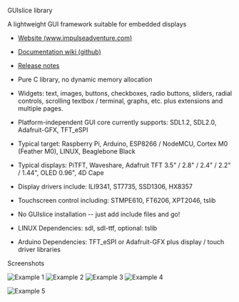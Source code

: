 GUIslice library

A lightweight GUI framework suitable for embedded displays
- [Website (www.impulseadventure.com)](https://www.impulseadventure.com/elec/guislice-gui.html)
- [Documentation wiki (github)](https://github.com/ImpulseAdventure/GUIslice/wiki)
- [Release notes](https://github.com/ImpulseAdventure/GUIslice/releases)


- Pure C library, no dynamic memory allocation
- Widgets: text, images, buttons, checkboxes, radio buttons, sliders,
  radial controls, scrolling textbox / terminal, graphs, etc. plus extensions and multiple pages.
- Platform-independent GUI core currently supports: SDL1.2, SDL2.0, Adafruit-GFX, TFT_eSPI
- Typical target: Raspberry Pi, Arduino, ESP8266 / NodeMCU, Cortex M0 (Feather M0), LINUX, Beaglebone Black
- Typical displays: PiTFT, Waveshare, Adafruit TFT 3.5" / 2.8" / 2.4" / 2.2" / 1.44", OLED 0.96", 4D Cape
- Display drivers include: ILI9341, ST7735, SSD1306, HX8357
- Touchscreen control including: STMPE610, FT6206, XPT2046, tslib
- No GUIslice installation -- just add include files and go!
- LINUX Dependencies: sdl, sdl-ttf, optional: tslib
- Arduino Dependencies: TFT_eSPI or Adafruit-GFX plus display / touch driver libraries



Screenshots

![Example 1](http://www.impulseadventure.com/elec/images/sdl_menu1.png)
![Example 2](http://www.impulseadventure.com/elec/images/microsdl-ex07.png)
![Example 3](http://www.impulseadventure.com/elec/images/guislice-ex06.png)
![Example 4](http://www.impulseadventure.com/elec/images/guislice-ex08.png)

![Example 5](http://www.impulseadventure.com/elec/images/guislice-ctrl2.png)

